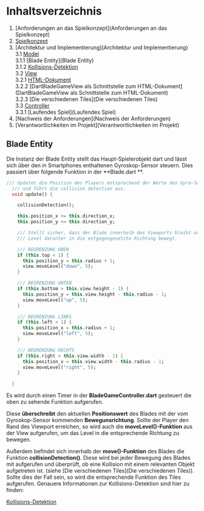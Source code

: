 # Inhaltsverzeichnis

1. [Anforderungen an das Spielkonzept](Anforderungen an das Spielkonzept)
2. [Spielkonzept](Spielkonzept)
3. [Architektur und Implementierung](Architektur und Implementierung)  
   3.1 [Model](Model)  
   3.1.1 [Blade Entity](Blade Entity)  
   3.1.2 [Kollisions-Detektion](Kollisions-Detektion)  
   3.2 [View](View)  
   3.2.1 [HTML-Dokument](HTML-Dokument)  
   3.2.2 [DartBladeGameView als Schnittstelle zum HTML-Dokument](DartBladeGameView als Schnittstelle zum HTML-Dokument)  
   3.2.3 [Die verschiedenen Tiles](Die verschiedenen Tiles)  
   3.3 [Controller](Controller)  
   3.3.1 [Laufendes Spiel](Laufendes Spiel)  
4. [Nachweis der Anforderungen](Nachweis der Anforderungen)
5. [Verantwortlichkeiten im Projekt](Verantwortlichkeiten im Projekt)

## Blade Entity  

Die Instanz der Blade Entity stellt das Haupt-Spielerobjekt dart und lässt sich über den in Smartphones enthaltenen Gyroskop-Sensor steuern. Dies passiert über folgende Funktion in der **Blade.dart **.  

```dart
/// Updatet die Position des Players entsprechend der Werte des Gyro-Sensors
  /// und führt die collision detection aus.
  void update() {

    collisionDetection();

    this.position_x += this.direction_x;
    this.position_y += this.direction_y;

    /// Stellt sicher, dass der Blade innerhalb des Viewports bleibt und sich nur das
    /// Level darunter in die entgegengesetzte Richtung bewegt.

    /// BEGRENZUNG OBEN
    if (this.top < 1) {
      this.position_y = this.radius + 1;
      view.moveLevel("down", 5);
    }

    /// BEGRENZUNG UNTEN
    if (this.bottom > this.view.height - 1) {
      this.position_y = this.view.height - this.radius - 1;
      view.moveLevel("up", 5);
    }

    /// BEGRENZUNG LINKS
    if (this.left < 1) {
      this.position_x = this.radius + 1;
      view.moveLevel("left", 5);
    }

    /// BEGRENZUNG RECHTS
    if (this.right > this.view.width - 1) {
      this.position_x = this.view.width - this.radius - 1;
      view.moveLevel("right", 5);
    }

  } 
```  

Es wird durch einen Timer in der **BladeGameController.dart** gesteuert die oben zu sehende Funktion aufgerufen.  

Diese **überschreibt** den aktuellen **Positionswert** des Blades mit der vom Gyroskop-Sensor kommenden **Bewegunsrichtung**. Sollte der Player den Rand des Viewport erreichen, so wird auch die **moveLevel()-Funktion** aus der View aufgerufen, um das Level in die entsprechende Richtung zu bewegen.  

Außerdem befindet sich innerhalb der **move()-Funktion** des Blades die Funktion **collisionDetection()**. Diese wird bei jeder Bewegung des Blades mit aufgerufen und überprüft, ob eine Kollision mit einem relevanten Objekt aufgetreten ist. (siehe [Die verschiedenen Tiles](Die verschiedenen Tiles)). Sollte dies der Fall sein, so wird die entsprechende Funktion des Tiles aufgerufen. Genauere Informationen zur Kollisions-Detektion sind hier zu finden:  

[Kollisions-Detektion](Kollisions-Detektion)